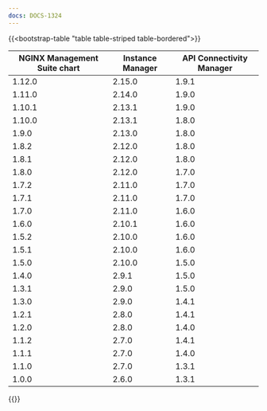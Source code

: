 ```yaml
---
docs: DOCS-1324
---
```


{{<bootstrap-table "table table-striped table-bordered">}}

| NGINX Management Suite chart | Instance Manager | API Connectivity Manager |
|------------------------------|------------------|--------------------------|
| 1.12.0                       | 2.15.0           | 1.9.1                    |
| 1.11.0                       | 2.14.0           | 1.9.0                    |
| 1.10.1                       | 2.13.1           | 1.9.0                    |
| 1.10.0                       | 2.13.1           | 1.8.0                    |
| 1.9.0                        | 2.13.0           | 1.8.0                    |
| 1.8.2                        | 2.12.0           | 1.8.0                    |
| 1.8.1                        | 2.12.0           | 1.8.0                    |
| 1.8.0                        | 2.12.0           | 1.7.0                    |
| 1.7.2                        | 2.11.0           | 1.7.0                    |
| 1.7.1                        | 2.11.0           | 1.7.0                    |
| 1.7.0                        | 2.11.0           | 1.6.0                    |
| 1.6.0                        | 2.10.1           | 1.6.0                    |
| 1.5.2                        | 2.10.0           | 1.6.0                    |
| 1.5.1                        | 2.10.0           | 1.6.0                    |
| 1.5.0                        | 2.10.0           | 1.5.0                    |
| 1.4.0                        | 2.9.1            | 1.5.0                    |
| 1.3.1                        | 2.9.0            | 1.5.0                    |
| 1.3.0                        | 2.9.0            | 1.4.1                    |
| 1.2.1                        | 2.8.0            | 1.4.1                    |
| 1.2.0                        | 2.8.0            | 1.4.0                    |
| 1.1.2                        | 2.7.0            | 1.4.1                    |
| 1.1.1                        | 2.7.0            | 1.4.0                    |
| 1.1.0                        | 2.7.0            | 1.3.1                    |
| 1.0.0                        | 2.6.0            | 1.3.1                    |

{{</bootstrap-table>}}
